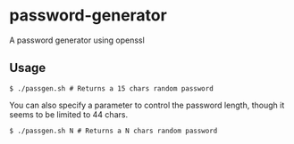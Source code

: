 # password-generator
A password generator using openssl

## Usage
```
$ ./passgen.sh # Returns a 15 chars random password
```
You can also specify a parameter to control the password length, though it seems to be limited to 44 chars.

```
$ ./passgen.sh N # Returns a N chars random password
```


